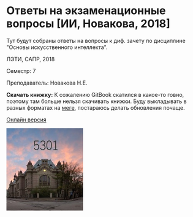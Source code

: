 # Ответы на экзаменационные вопросы [ИИ, Новакова, 2018]

Тут будут собраны ответы на вопросы к диф. зачету по дисциплине "Основы искусственного интеллекта".

ЛЭТИ, САПР, 2018

Семестр: 7

Преподаватель: Новакова Н.Е.

**Скачать книжку:**
К сожалению GitBook скатился в какое-то говно, поэтому там больше нельзя скачивать книжки.
Буду выкладывать в разных форматах на [меге](https://mega.nz/#F!XspVUShI!X3f_neqKPP7R1h_Y_IY8Qg), постараюсь делать обновления почаще.

[Онлайн версия](https://fkti5301.gitbook.io/exam-tickets-ai-2018-novakova/)

![logo](resources/imgs/logo.jpg)

